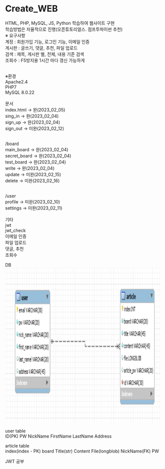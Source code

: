 # Create_WEB

HTML, PHP, MySQL, JS, Python 학습하여 웹사이트 구현<br/>
학습방법은 자율적으로 진행(오픈튜토리얼스. 점프투파이썬 추천)<br/>
※ 요구사항<br/>
  계정 : 회원가입 기능,   로그인 기능,  이메일 인증 <br/>
  게시판 : 글쓰기, 댓글, 추천, 파일 업로드<br/>
  검색 : 제목, 게시판 별, 전체, 내용 기준 검색<br/>
  조회수 : F5방지용 1시간 마다 갱신 가능하게<br/><br/>

※환경<br/>
Apache2.4<br/>
PHP7<br/>
MySQL 8.0.22<br/>
<br/>
문서<br/>
index.html -> 완(2023_02_05)<br/>
sing_in    -> 완(2023_02_04)<br/>
sign_up    -> 완(2023_02_04)<br/>
sign_out   -> 미완(2023_02_12)<br/><br/>

/board<br/>
main_board    -> 완(2023_02_04)<br/>
secret_board  -> 완(2023_02_04)<br/>
test_board    -> 완(2023_02_04)<br/>
write         -> 완(2023_02_04)<br/>
update        -> 미완(2023_02_15)<br/>
delete        -> 미완(2023_02_16)<br/><br/>

/user<br/>
profile       -> 미완(2023_02_10)<br/>
settings      -> 미완(2023_02_11)<br/>
<br/>
기타<br/>
jwt<br/>
jwt_check<br/>
이메일 인증<br/>
파일 업로드<br/>
댓글, 추천<br/>
조회수<br/>

DB<br/>
<img src=image/1.png width=500px, height=500px>

user table<br/>
ID(PK) PW NickName FirstName LastName Address

article table<br/>
index(index - PK) board Title(str) Content File(longblob)  NickName(FK) PW
<!--대용량 데이터 업로드 https://anotherspringfield.tistory.com/100-->


JWT 공부<br/>
